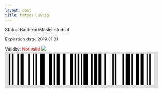```yaml
---
layout: post
title: Matyas Lustig
---
```


Status: Bachelor/Master student

Expiration date: 2019.01.01

Validity: <font color="red"> Not valid</font> 
![](/members/img/Matyas_Lustig.png)
![](/members/img/bar.png)
